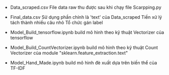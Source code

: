 
* Data_scraped.csv
    File data raw thu được sau khi chạy file Scarpping.py
  
* Final_data.csv
    Sử dụng phần chính là 'text' của Data_scraped
    Tiền xử lý tách thành nhiều câu nhỏ
    Tổ chức gán label
  
* Model_Build_tensorflow.ipynb
    build mô hình theo kỹ thuật Vectorizer của tensorflow
  
* Model_Build_CountVectorizer.ipynb
    build mô hình theo kỹ thuật Count Vectorizer của module "sklearn.feature_extraction.text"
  
+ Model_Hand_Made.ipynb
    build mô hình đè xuất dựa trên biến thể của TF-IDF

